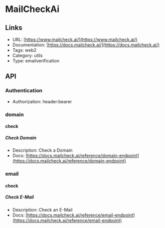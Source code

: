 # MailCheckAi

## Links

* URL: [https://www.mailcheck.ai/](https://www.mailcheck.ai/)
* Documentation: [https://docs.mailcheck.ai/](https://docs.mailcheck.ai/)
* Tags: web2
* Category: utils
* Type: emailverification

## API

### Authentication

* Authorization: header:bearer

### domain

#### check

##### Check Domain

* Description: Check a Domain
* Docs: [https://docs.mailcheck.ai/reference/domain-endpoint](https://docs.mailcheck.ai/reference/domain-endpoint)

### email

#### check

##### Check E-Mail

* Description: Check an E-Mail
* Docs: [https://docs.mailcheck.ai/reference/email-endpoint](https://docs.mailcheck.ai/reference/email-endpoint)
